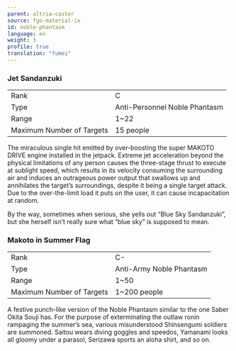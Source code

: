 ```yaml
---
parent: altria-caster
source: fgo-material-ix
id: noble-phantasm
language: en
weight: 3
profile: true
translation: "fumei"
---
```


### Jet Sandanzuki

<table>
  <tr><td>Rank</td><td>C</td></tr>
  <tr><td>Type</td><td>Anti-Personnel Noble Phantasm</td></tr>
  <tr><td>Range</td><td>1~22</td></tr>
  <tr><td>Maximum Number of Targets</td><td>15 people</td></tr>
</table>

The miraculous single hit emitted by over-boosting the super MAKOTO DRIVE engine installed in the jetpack. Extreme jet acceleration beyond the physical limitations of any person causes the three-stage thrust to execute at sublight speed, which results in its velocity consuming the surrounding air and induces an outrageous power output that swallows up and annihilates the target’s surroundings, despite it being a single target attack. Due to the over-the-limit load it puts on the user, it can cause incapacitation at random.

By the way, sometimes when serious, she yells out “Blue Sky Sandanzuki”, but she herself isn’t really sure what “blue sky” is supposed to mean.

### Makoto in Summer Flag

<table>
  <tr><td>Rank</td><td>C-</td></tr>
  <tr><td>Type</td><td>Anti-Army Noble Phantasm</td></tr>
  <tr><td>Range</td><td>1~50</td></tr>
  <tr><td>Maximum Number of Targets</td><td>1~200 people</td></tr>
</table>

A festive punch-like version of the Noble Phantasm similar to the one Saber Okita Souji has.
For the purpose of exterminating the outlaw ronin rampaging the summer’s sea, various misunderstood Shinsengumi soldiers are summoned. Saitou wears diving goggles and speedos, Yamanami looks all gloomy under a parasol, Serizawa sports an aloha shirt, and so on.
